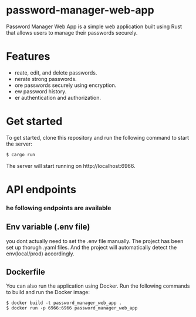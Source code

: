 # password-manager-web-app
Password Manager Web App is a simple web application built using Rust that allows users to manage their passwords securely.

# Features
- reate, edit, and delete passwords.
- nerate strong passwords.
- ore passwords securely using encryption.
- ew password history.
- er authentication and authorization.
# Get started
To get started, clone this repository and run the following command to start the server:
```bash
$ cargo run
```
The server will start running on http://localhost:6966.

# API endpoints
### he following endpoints are available

## Env variable (.env file)
you dont actually need to set the .env file manually. The project has been set up thorugh .yaml files.
And the project will automatically detect the env(local/prod) accordingly.

## Dockerfile
You can also run the application using Docker. Run the following commands to build and run the Docker image:
```
$ docker build -t password_manager_web_app .
$ docker run -p 6966:6966 password_manager_web_app
```
